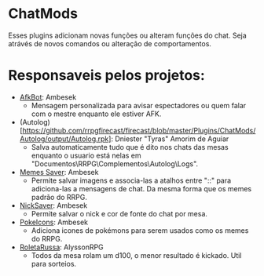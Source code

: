# ChatMods
Esses plugins adicionam novas funções ou alteram funções do chat. Seja atrávés de novos comandos ou alteração de comportamentos. 

# Responsaveis pelos projetos:
- [AfkBot](https://github.com/rrpgfirecast/firecast/blob/master/Plugins/ChatMods/AfkBot/output/AfkBot.rpk?raw=true): Ambesek
    - Mensagem personalizada para avisar espectadores ou quem falar com o mestre enquanto ele estiver AFK. 
- (Autolog)[https://github.com/rrpgfirecast/firecast/blob/master/Plugins/ChatMods/Autolog/output/Autolog.rpk]: Dniester "Tyras" Amorim de Aguiar
    - Salva automaticamente tudo que é dito nos chats das mesas enquanto o usuario está nelas em "Documentos\RRPG\Complementos\Autolog\Logs\".
- [Memes Saver](https://github.com/rrpgfirecast/firecast/blob/master/Plugins/ChatMods/Memes%20Saver/output/Memes%20Saver.rpk?raw=true): Ambesek
   - Permite salvar imagens e associa-las a atalhos entre "::" para adiciona-las a mensagens de chat. Da mesma forma que os memes padrão do RRPG. 
- [NickSaver](https://github.com/rrpgfirecast/firecast/blob/master/Plugins/ChatMods/NickSaver/output/NickSaver.rpk?raw=true): Ambesek
   - Permite salvar o nick e cor de fonte do chat por mesa. 
- [PokeIcons](https://github.com/rrpgfirecast/firecast/blob/master/Plugins/ChatMods/PokeIcons/output/PokeIcons.rpk?raw=true): Ambesek 
  - Adiciona icones de pokémons para serem usados como os memes do RRPG. 
- [RoletaRussa](https://github.com/rrpgfirecast/firecast/blob/master/Plugins/ChatMods/RoletaRussa/output/RoletaRussa.rpk?raw=true): AlyssonRPG
  - Todos da mesa rolam um d100, o menor resultado é kickado. Util para sorteios. 
